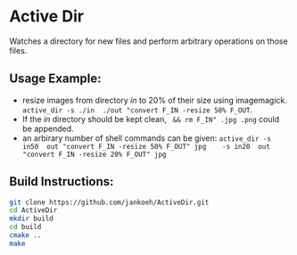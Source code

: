 Active Dir
==========

Watches a directory for new files and perform arbitrary operations on those files.

Usage Example:
--------------

* resize images from directory *in* to 20% of their size using imagemagick. `active_dir -s ./in  ./out "convert F_IN -resize 50% F_OUT`. 
* If the *in* directory should be kept clean, ` && rm F_IN" .jpg .png` could be appended.
* an arbirary number of shell commands can be given:  `active_dir -s in50  out "convert F_IN -resize 50% F_OUT" jpg    -s in20  out "convert F_IN -resize 20% F_OUT" jpg` 

Build Instructions:
-------------------

```bash
git clone https://github.com/jankoeh/ActiveDir.git
cd ActiveDir
mkdir build
cd build
cmake ..
make
```
